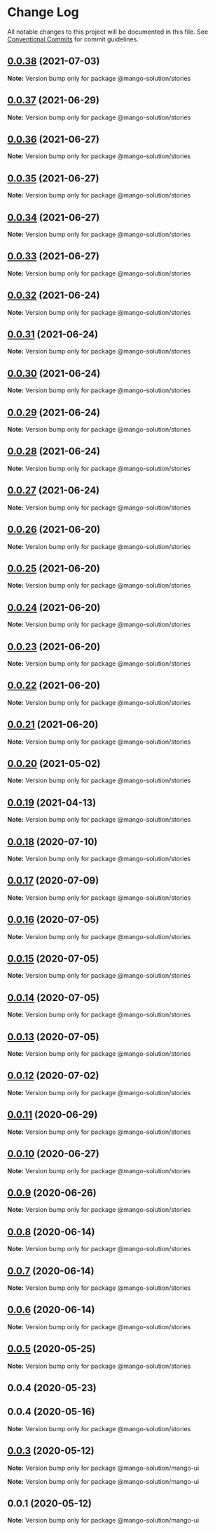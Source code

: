 # Change Log

All notable changes to this project will be documented in this file.
See [Conventional Commits](https://conventionalcommits.org) for commit guidelines.

## [0.0.38](https://github.com/MangoYellowH/mango-toolkit/compare/@mango-solution/stories@0.0.37...@mango-solution/stories@0.0.38) (2021-07-03)

**Note:** Version bump only for package @mango-solution/stories





## [0.0.37](https://github.com/MangoYellowH/mango-toolkit/compare/@mango-solution/stories@0.0.36...@mango-solution/stories@0.0.37) (2021-06-29)

**Note:** Version bump only for package @mango-solution/stories





## [0.0.36](https://github.com/MangoYellowH/mango-toolkit/compare/@mango-solution/stories@0.0.35...@mango-solution/stories@0.0.36) (2021-06-27)

**Note:** Version bump only for package @mango-solution/stories





## [0.0.35](https://github.com/MangoYellowH/mango-toolkit/compare/@mango-solution/stories@0.0.34...@mango-solution/stories@0.0.35) (2021-06-27)

**Note:** Version bump only for package @mango-solution/stories





## [0.0.34](https://github.com/MangoYellowH/mango-toolkit/compare/@mango-solution/stories@0.0.33...@mango-solution/stories@0.0.34) (2021-06-27)

**Note:** Version bump only for package @mango-solution/stories





## [0.0.33](https://github.com/MangoYellowH/mango-toolkit/compare/@mango-solution/stories@0.0.32...@mango-solution/stories@0.0.33) (2021-06-27)

**Note:** Version bump only for package @mango-solution/stories





## [0.0.32](https://github.com/MangoYellowH/mango-toolkit/compare/@mango-solution/stories@0.0.31...@mango-solution/stories@0.0.32) (2021-06-24)

**Note:** Version bump only for package @mango-solution/stories





## [0.0.31](https://github.com/MangoYellowH/mango-toolkit/compare/@mango-solution/stories@0.0.30...@mango-solution/stories@0.0.31) (2021-06-24)

**Note:** Version bump only for package @mango-solution/stories





## [0.0.30](https://github.com/MangoYellowH/mango-toolkit/compare/@mango-solution/stories@0.0.29...@mango-solution/stories@0.0.30) (2021-06-24)

**Note:** Version bump only for package @mango-solution/stories





## [0.0.29](https://github.com/MangoYellowH/mango-toolkit/compare/@mango-solution/stories@0.0.28...@mango-solution/stories@0.0.29) (2021-06-24)

**Note:** Version bump only for package @mango-solution/stories





## [0.0.28](https://github.com/MangoYellowH/mango-toolkit/compare/@mango-solution/stories@0.0.27...@mango-solution/stories@0.0.28) (2021-06-24)

**Note:** Version bump only for package @mango-solution/stories





## [0.0.27](https://github.com/MangoYellowH/mango-toolkit/compare/@mango-solution/stories@0.0.26...@mango-solution/stories@0.0.27) (2021-06-24)

**Note:** Version bump only for package @mango-solution/stories





## [0.0.26](https://github.com/MangoYellowH/mango-toolkit/compare/@mango-solution/stories@0.0.25...@mango-solution/stories@0.0.26) (2021-06-20)

**Note:** Version bump only for package @mango-solution/stories





## [0.0.25](https://github.com/MangoYellowH/mango-toolkit/compare/@mango-solution/stories@0.0.24...@mango-solution/stories@0.0.25) (2021-06-20)

**Note:** Version bump only for package @mango-solution/stories





## [0.0.24](https://github.com/MangoYellowH/mango-toolkit/compare/@mango-solution/stories@0.0.23...@mango-solution/stories@0.0.24) (2021-06-20)

**Note:** Version bump only for package @mango-solution/stories





## [0.0.23](https://github.com/MangoYellowH/mango-toolkit/compare/@mango-solution/stories@0.0.22...@mango-solution/stories@0.0.23) (2021-06-20)

**Note:** Version bump only for package @mango-solution/stories





## [0.0.22](https://github.com/MangoYellowH/mango-toolkit/compare/@mango-solution/stories@0.0.21...@mango-solution/stories@0.0.22) (2021-06-20)

**Note:** Version bump only for package @mango-solution/stories





## [0.0.21](https://github.com/MangoYellowH/mango-toolkit/compare/@mango-solution/stories@0.0.20...@mango-solution/stories@0.0.21) (2021-06-20)

**Note:** Version bump only for package @mango-solution/stories





## [0.0.20](https://github.com/MangoYellowH/mango-toolkit/compare/@mango-solution/stories@0.0.19...@mango-solution/stories@0.0.20) (2021-05-02)

**Note:** Version bump only for package @mango-solution/stories





## [0.0.19](https://github.com/MangoYellowH/mango-toolkit/compare/@mango-solution/stories@0.0.18...@mango-solution/stories@0.0.19) (2021-04-13)

**Note:** Version bump only for package @mango-solution/stories





## [0.0.18](https://github.com/MangoYellowH/mango-toolkit/compare/@mango-solution/stories@0.0.17...@mango-solution/stories@0.0.18) (2020-07-10)

**Note:** Version bump only for package @mango-solution/stories





## [0.0.17](https://github.com/MangoYellowH/mango-toolkit/compare/@mango-solution/stories@0.0.16...@mango-solution/stories@0.0.17) (2020-07-09)

**Note:** Version bump only for package @mango-solution/stories





## [0.0.16](https://github.com/MangoYellowH/mango-toolkit/compare/@mango-solution/stories@0.0.15...@mango-solution/stories@0.0.16) (2020-07-05)

**Note:** Version bump only for package @mango-solution/stories





## [0.0.15](https://github.com/MangoYellowH/mango-toolkit/compare/@mango-solution/stories@0.0.14...@mango-solution/stories@0.0.15) (2020-07-05)

**Note:** Version bump only for package @mango-solution/stories





## [0.0.14](https://github.com/MangoYellowH/mango-toolkit/compare/@mango-solution/stories@0.0.13...@mango-solution/stories@0.0.14) (2020-07-05)

**Note:** Version bump only for package @mango-solution/stories





## [0.0.13](https://github.com/MangoYellowH/mango-toolkit/compare/@mango-solution/stories@0.0.12...@mango-solution/stories@0.0.13) (2020-07-05)

**Note:** Version bump only for package @mango-solution/stories





## [0.0.12](https://github.com/MangoYellowH/mango-toolkit/compare/@mango-solution/stories@0.0.11...@mango-solution/stories@0.0.12) (2020-07-02)

**Note:** Version bump only for package @mango-solution/stories





## [0.0.11](https://github.com/MangoYellowH/mango-toolkit/compare/@mango-solution/stories@0.0.10...@mango-solution/stories@0.0.11) (2020-06-29)

**Note:** Version bump only for package @mango-solution/stories





## [0.0.10](https://github.com/MangoYellowH/mango-toolkit/compare/@mango-solution/stories@0.0.9...@mango-solution/stories@0.0.10) (2020-06-27)

**Note:** Version bump only for package @mango-solution/stories





## [0.0.9](https://github.com/MangoYellowH/mango-toolkit/compare/@mango-solution/stories@0.0.8...@mango-solution/stories@0.0.9) (2020-06-26)

**Note:** Version bump only for package @mango-solution/stories





## [0.0.8](https://github.com/MangoYellowH/mango-toolkit/compare/@mango-solution/stories@0.0.7...@mango-solution/stories@0.0.8) (2020-06-14)

**Note:** Version bump only for package @mango-solution/stories





## [0.0.7](https://github.com/MangoYellowH/mango-toolkit/compare/@mango-solution/stories@0.0.6...@mango-solution/stories@0.0.7) (2020-06-14)

**Note:** Version bump only for package @mango-solution/stories





## [0.0.6](https://github.com/MangoYellowH/mango-toolkit/compare/@mango-solution/stories@0.0.5...@mango-solution/stories@0.0.6) (2020-06-14)

**Note:** Version bump only for package @mango-solution/stories





## [0.0.5](https://github.com/MangoYellowH/mango-toolkit/compare/@mango-solution/stories@0.0.4...@mango-solution/stories@0.0.5) (2020-05-25)

**Note:** Version bump only for package @mango-solution/stories





## 0.0.4 (2020-05-23)



## 0.0.4 (2020-05-16)

**Note:** Version bump only for package @mango-solution/stories





## [0.0.3](https://github.com/MangoYellowH/mango-toolkit/compare/v0.0.2...v0.0.3) (2020-05-12)

**Note:** Version bump only for package @mango-solution/mango-ui







**Note:** Version bump only for package @mango-solution/mango-ui





## 0.0.1 (2020-05-12)

**Note:** Version bump only for package @mango-solution/mango-ui
